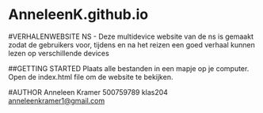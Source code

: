 # AnneleenK.github.io

#VERHALENWEBSITE NS - Deze multidevice website van de ns is gemaakt zodat de gebruikers voor, tijdens en na het reizen een goed verhaal kunnen lezen op verschillende devices

##GETTING STARTED Plaats alle bestanden in een mapje op je computer. Open de index.html file om de website te bekijken.


#AUTHOR Anneleen Kramer 500759789 klas204 anneleenkramer1@gmail.com

